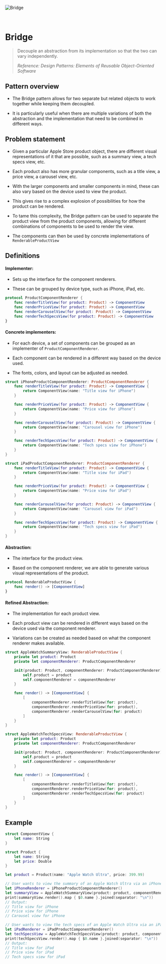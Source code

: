 ![Bridge](https://github.com/user-attachments/assets/8d1e0afd-4f2c-4fe5-9000-01c540b1fad3)

<br />

# Bridge

> Decouple an abstraction from its implementation so that the two can vary independently.
>
> _Reference: Design Patterns: Elements of Reusable Object-Oriented Software_

## Pattern overview

- The Bridge pattern allows for two separate but related objects to work together while keeping them decoupled.

- It is particularly useful when there are multiple variations of both the abstraction and the implementation that need to be combined in different ways.

## Problem statement

- Given a particular Apple Store product object, there are different visual representations of it that are possible, such as a summary view, a tech specs view, etc.

- Each product also has more granular components, such as a title view, a price view, a carousel view, etc.

- With the larger components and smaller components in mind, these can also vary based on the device used to view the product.

- This gives rise to a complex explosion of possibilities for how the product can be rendered.

- To tame this complexity, the Bridge pattern can be used to separate the product view from the product components, allowing for different combinations of components to be used to render the view.

- The components can then be used by concrete implementations of `RenderableProductView`

## Definitions

#### Implementer:

- Sets up the interface for the component renderers.

- These can be grouped by device type, such as iPhone, iPad, etc.

```swift
protocol ProductComponentRenderer {
    func renderTitleView(for product: Product) -> ComponentView
    func renderPriceView(for product: Product) -> ComponentView
    func renderCarouselView(for product: Product) -> ComponentView
    func renderTechSpecsView(for product: Product) -> ComponentView
}
```

#### Concrete implementers:

- For each device, a set of components can be grouped as an implementer of `ProductComponentRenderer`.

- Each component can be rendered in a different way based on the device used.

- The fonts, colors, and layout can be adjusted as needed.

```swift
struct iPhoneProductComponentRenderer: ProductComponentRenderer {
    func renderTitleView(for product: Product) -> ComponentView {
        return ComponentView(name: "Title view for iPhone")
    }

    func renderPriceView(for product: Product) -> ComponentView {
        return ComponentView(name: "Price view for iPhone")
    }

    func renderCarouselView(for product: Product) -> ComponentView {
        return ComponentView(name: "Carousel view for iPhone")
    }

    func renderTechSpecsView(for product: Product) -> ComponentView {
        return ComponentView(name: "Tech specs view for iPhone")
    }
}

struct iPadProductComponentRenderer: ProductComponentRenderer {
    func renderTitleView(for product: Product) -> ComponentView {
        return ComponentView(name: "Title view for iPad")
    }

    func renderPriceView(for product: Product) -> ComponentView {
        return ComponentView(name: "Price view for iPad")
    }

    func renderCarouselView(for product: Product) -> ComponentView {
        return ComponentView(name: "Carousel view for iPad")
    }

    func renderTechSpecsView(for product: Product) -> ComponentView {
        return ComponentView(name: "Tech specs view for iPad")
    }
}
```

#### Abstraction:

- The interface for the product view.

- Based on the component renderer, we are able to generate various visual representations of the product.

```swift
protocol RenderableProductView {
    func render() -> [ComponentView]
}
```

#### Refined Abstraction:

- The implementation for each product view.

- Each product view can be rendered in different ways based on the device used via the component renderer.

- Variations can be created as needed based on what the component renderer makes available.

```swift
struct AppleWatchSummaryView: RenderableProductView {
    private let product: Product
    private let componentRenderer: ProductComponentRenderer

    init(product: Product, componentRenderer: ProductComponentRenderer) {
        self.product = product
        self.componentRenderer = componentRenderer
    }

    func render() -> [ComponentView] {
        [
            componentRenderer.renderTitleView(for: product),
            componentRenderer.renderPriceView(for: product),
            componentRenderer.renderCarouselView(for: product)
        ]
    }
}

struct AppleWatchTechSpecsView: RenderableProductView {
    private let product: Product
    private let componentRenderer: ProductComponentRenderer

    init(product: Product, componentRenderer: ProductComponentRenderer) {
        self.product = product
        self.componentRenderer = componentRenderer
    }

    func render() -> [ComponentView] {
        [
            componentRenderer.renderTitleView(for: product),
            componentRenderer.renderPriceView(for: product),
            componentRenderer.renderTechSpecsView(for: product)
        ]
    }
}
```

## Example

```swift
struct ComponentView {
    let name: String
}

struct Product {
    let name: String
    let price: Double
}

let product = Product(name: "Apple Watch Ultra", price: 399.99)

// User wants to view the summary of an Apple Watch Ultra via an iPhone
let iPhoneRenderer = iPhoneProductComponentRenderer()
let summaryView = AppleWatchSummaryView(product: product, componentRenderer: iPhoneRenderer)
print(summaryView.render().map { $0.name }.joined(separator: "\n"))
// Output:
// Title view for iPhone
// Price view for iPhone
// Carousel view for iPhone

// User wants to view the tech specs of an Apple Watch Ultra via an iPad
let iPadRenderer = iPadProductComponentRenderer()
let techSpecsView = AppleWatchTechSpecsView(product: product, componentRenderer: iPadRenderer)
print(techSpecsView.render().map { $0.name }.joined(separator: "\n"))
// Output:
// Title view for iPad
// Price view for iPad
// Tech specs view for iPad
```
